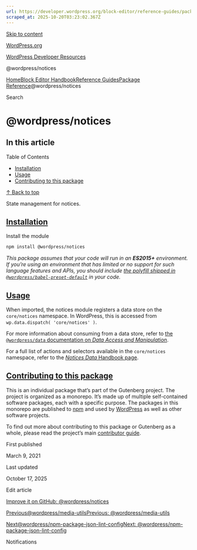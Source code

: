 ```yaml
---
url: https://developer.wordpress.org/block-editor/reference-guides/packages/packages-notices
scraped_at: 2025-10-20T03:23:02.367Z
---
```


[Skip to content](https://developer.wordpress.org/block-editor/reference-guides/packages/packages-notices/#wp--skip-link--target)

[WordPress.org](https://wordpress.org/)

[WordPress Developer Resources](https://developer.wordpress.org/)

@wordpress/notices


[Home](https://developer.wordpress.org/)[Block Editor Handbook](https://developer.wordpress.org/block-editor/)[Reference Guides](https://developer.wordpress.org/block-editor/reference-guides/)[Package Reference](https://developer.wordpress.org/block-editor/reference-guides/packages/)@wordpress/notices

Search

# @wordpress/notices

## In this article

Table of Contents

- [Installation](https://developer.wordpress.org/block-editor/reference-guides/packages/packages-notices/#installation)
- [Usage](https://developer.wordpress.org/block-editor/reference-guides/packages/packages-notices/#usage)
- [Contributing to this package](https://developer.wordpress.org/block-editor/reference-guides/packages/packages-notices/#contributing-to-this-package)

[↑ Back to top](https://developer.wordpress.org/block-editor/reference-guides/packages/packages-notices/#wp--skip-link--target)

State management for notices.

## [Installation](https://developer.wordpress.org/block-editor/reference-guides/packages/packages-notices/\#installation)

Install the module

```bash
npm install @wordpress/notices

```

_This package assumes that your code will run in an **ES2015+** environment. If you’re using an environment that has limited or no support for such language features and APIs, you should include [the polyfill shipped in `@wordpress/babel-preset-default`](https://github.com/WordPress/gutenberg/tree/HEAD/packages/babel-preset-default#polyfill) in your code._

## [Usage](https://developer.wordpress.org/block-editor/reference-guides/packages/packages-notices/\#usage)

When imported, the notices module registers a data store on the `core/notices` namespace. In WordPress, this is accessed from `wp.data.dispatch( 'core/notices' )`.

For more information about consuming from a data store, refer to [the `@wordpress/data` documentation on _Data Access and Manipulation_](https://github.com/WordPress/gutenberg/tree/HEAD/packages/data/README.md#data-access-and-manipulation).

For a full list of actions and selectors available in the `core/notices` namespace, refer to the [_Notices Data_ Handbook page](https://github.com/WordPress/gutenberg/tree/HEAD/docs/reference-guides/data/data-core-notices.md).

## [Contributing to this package](https://developer.wordpress.org/block-editor/reference-guides/packages/packages-notices/\#contributing-to-this-package)

This is an individual package that’s part of the Gutenberg project. The project is organized as a monorepo. It’s made up of multiple self-contained software packages, each with a specific purpose. The packages in this monorepo are published to [npm](https://www.npmjs.com/) and used by [WordPress](https://make.wordpress.org/core/) as well as other software projects.

To find out more about contributing to this package or Gutenberg as a whole, please read the project’s main [contributor guide](https://github.com/WordPress/gutenberg/tree/HEAD/CONTRIBUTING.md).

First published

March 9, 2021

Last updated

October 17, 2025

Edit article

[Improve it on GitHub: @wordpress/notices](https://github.com/WordPress/gutenberg/edit/trunk/packages/notices/README.md)

[Previous@wordpress/media-utilsPrevious: @wordpress/media-utils](https://developer.wordpress.org/block-editor/reference-guides/packages/packages-media-utils/)

[Next@wordpress/npm-package-json-lint-configNext: @wordpress/npm-package-json-lint-config](https://developer.wordpress.org/block-editor/reference-guides/packages/packages-npm-package-json-lint-config/)

Notifications
